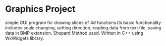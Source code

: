 # Graphics Project
simple GUI program for drawing slices of 4d functions.Its basic functionality includes scale changing, setting direction, reading data from text file, saving data in BMP extension. Shepard Method used. Written in C++ using WxWidgets library. 

